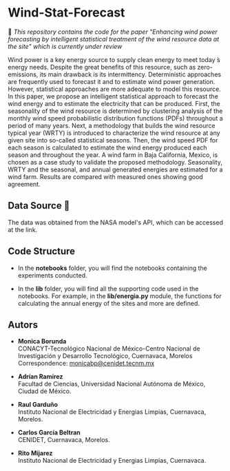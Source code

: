 # Wind-Stat-Forecast
🚧 *This repository contains the code for the paper "Enhancing wind power forecasting by intelligent statistical treatment of the wind resource data at the site" which is currently under review*

Wind power is a key energy source to supply clean energy to meet today ́s energy needs.
Despite the great benefits of this resource, such as zero-emissions, its main drawback is its intermittency.
Deterministic approaches are frequently used to forecast it and to estimate wind power generation. 
However, statistical approaches are more adequate to model this resource. In this paper, we
propose an intelligent statistical approach to forecast the wind energy and to estimate the electricity
that can be produced. First, the seasonality of the wind resource is determined by clustering analysis
of the monthly wind speed probabilistic distribution functions (PDFs) throughout a period of many
years. Next, a methodology that builds the wind resource typical year (WRTY) is introduced to
characterize the wind resource at any given site into so-called statistical seasons. Then, the wind
speed PDF for each season is calculated to estimate the wind energy produced each season and
throughout the year. A wind farm in Baja California, Mexico, is chosen as a case study to validate
the proposed methodology. Seasonality, WRTY and the seasonal, and annual generated energies
are estimated for a wind farm. Results are compared with measured ones showing good agreement.

## Data Source 📝
The data was obtained from the NASA model's API, which can be accessed at the link.

## Code Structure
* In the **notebooks** folder, you will find the notebooks containing the experiments conducted.

* In the **lib** folder, you will find all the supporting code used in the notebooks. For example, in the **lib/energia.py** module, the functions for calculating the annual energy of the sites and more are defined.
## Autors
* **Monica Borunda** <br>
  CONACYT-Tecnológico Nacional de México-Centro Nacional de Investigación y Desarrollo Tecnológico, Cuernavaca, Morelos
  Correspondence: [monicabp@cenidet.tecnm.mx](monicabp@cenidet.tecnm.mx)
  
* **Adrían Ramírez** <br>
  Facultad de Ciencias, Universidad Nacional Autónoma de México, Ciudad de México.
* **Raul Garduño** <br>
 Instituto Nacional de Electricidad y Energias Limpias, Cuernavaca, Morelos.
* **Carlos García Beltran** <br>
  CENIDET, Cuernavaca, Morelos.
* **Rito Mijarez** <br>
  Instituto Nacional de Electricidad y Energias Limpias, Cuernavaca.
